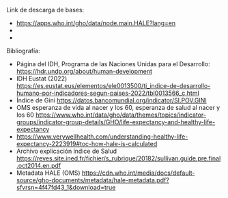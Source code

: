Link de descarga de bases:

- https://apps.who.int/gho/data/node.main.HALE?lang=en
-
-

Bibliografía:

- Página del IDH, Programa de las Naciones Unidas para el Desarrollo: https://hdr.undp.org/about/human-development
- IDH Eustat (2022)  https://es.eustat.eus/elementos/ele0013500/ti_indice-de-desarrollo-humano-por-indicadores-segun-paises-2022/tbl0013566_c.html
- Índice de Gini https://datos.bancomundial.org/indicator/SI.POV.GINI
- OMS esperanza de vida al nacer y los 60, esperanza de salud al nacer y los 60 https://www.who.int/data/gho/data/themes/topics/indicator-groups/indicator-group-details/GHO/life-expectancy-and-healthy-life-expectancy
- https://www.verywellhealth.com/understanding-healthy-life-expectancy-2223919#toc-how-hale-is-calculated
- Archivo explicación índice de Salud https://reves.site.ined.fr/fichier/s_rubrique/20182/sullivan.guide.pre.final.oct2014.en.pdf
- Metadata HALE (OMS) https://cdn.who.int/media/docs/default-source/gho-documents/metadata/hale-metadata.pdf?sfvrsn=4f47fd43_1&download=true